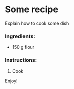 # Some recipe

Explain how to cook some dish

### Ingredients:

* 150 g flour

### Instructions:

1. Cook

Enjoy\!